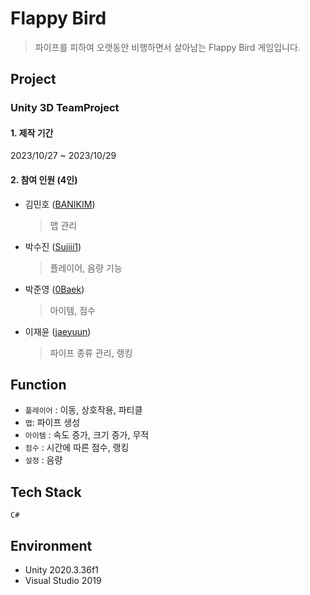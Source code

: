 # Flappy Bird
> 파이프를 피하여 오랫동안 비행하면서 살아남는 Flappy Bird 게임입니다.   
## Project
### Unity 3D TeamProject
#### 1. 제작 기간
2023/10/27 ~ 2023/10/29
#### 2. 참여 인원 (4인)
- 김민호 ([BANIKIM](https://github.com/BANIKIM))
  > 맵 관리
- 박수진 ([Sujiii1](https://github.com/Sujiii1))
  > 플레이어, 음량 기능
- 박준영 ([0Baek](https://github.com/0Baek))
  > 아이템, 점수
- 이재윤 ([jaeyuun](https://github.com/jaeyuun))
  > 파이프 종류 관리, 랭킹
## Function
- `플레이어` : 이동, 상호작용, 파티클
- `맵`: 파이프 생성
- `아이템` : 속도 증가, 크기 증가, 무적
- `점수` : 시간에 따른 점수, 랭킹
- `설정` : 음량
## Tech Stack
`C#`
## Environment
- Unity 2020.3.36f1
- Visual Studio 2019
